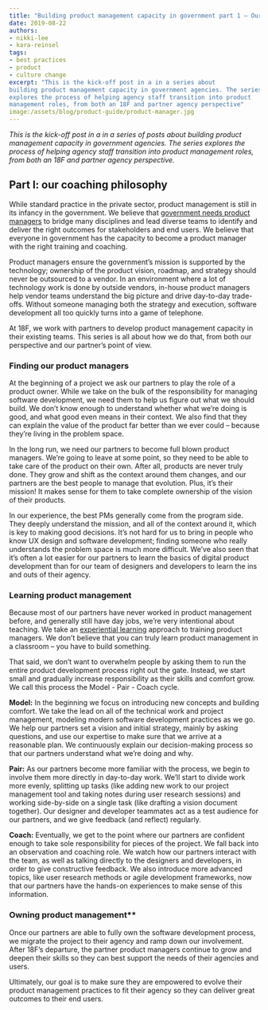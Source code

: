 ```yaml
---
title: "Building product management capacity in government part 1 – Our coaching philosophy"
date: 2019-08-22
authors:
- nikki-lee
- kara-reinsel
tags:
- best practices
- product
- culture change
excerpt: "This is the kick-off post in a in a series about
building product management capacity in government agencies. The series
explores the process of helping agency staff transition into product
management roles, from both an 18F and partner agency perspective"
image:/assets/blog/product-guide/product-manager.jpg
---
```


*This is the kick-off post in a in a series of posts about building
product management capacity in government agencies. The series explores
the process of helping agency staff transition into product management
roles, from both an 18F and partner agency perspective.*

## Part I: our coaching philosophy

While standard practice in the private sector, product management is
still in its infancy in the government. We believe that [government needs product managers](https://medium.com/the-u-s-digital-service/the-importance-of-product-management-in-government-b59933d01874)
to bridge many disciplines and lead diverse teams to identify and
deliver the right outcomes for stakeholders and end users. We believe
that everyone in government has the capacity to become a product manager
with the right training and coaching.

Product managers ensure the government’s mission is supported by the
technology; ownership of the product vision, roadmap, and strategy
should never be outsourced to a vendor. In an environment where a lot of
technology work is done by outside vendors, in-house product managers
help vendor teams understand the big picture and drive day-to-day
trade-offs. Without someone managing both the strategy and execution,
software development all too quickly turns into a game of telephone.

At 18F, we work with partners to develop product management capacity in
their existing teams. This series is all about how we do that, from both
our perspective and our partner’s point of view.

### Finding our product managers

At the beginning of a project we ask our partners to play the role of a
product owner. While we take on the bulk of the responsibility for
managing software development, we need them to help us figure out what
we should build. We don’t know enough to understand whether what we’re
doing is good, and what good even means in their context. We also find
that they can explain the value of the product far better than we ever
could – because they’re living in the problem space.

In the long run, we need our partners to become full blown product
managers. We’re going to leave at some point, so they need to be able to
take care of the product on their own. After all, products are never
truly done. They grow and shift as the context around them changes, and
our partners are the best people to manage that evolution. Plus, it’s
their mission! It makes sense for them to take complete ownership of the
vision of their products.

In our experience, the best PMs generally come from the program side.
They deeply understand the mission, and all of the context around it,
which is key to making good decisions. It’s not hard for us to bring in
people who know UX design and software development; finding someone who
really understands the problem space is much more difficult. We’ve also
seen that it’s often a lot easier for our partners to learn the basics
of digital product development than for our team of designers and
developers to learn the ins and outs of their agency.

### Learning product management

Because most of our partners have never worked in product management
before, and generally still have day jobs, we’re very intentional about
teaching. We take an [experiential learning](https://en.wikipedia.org/wiki/Experiential_learning) approach
to training product managers. We don’t believe that you can truly learn
product management in a classroom – you have to build something.

That said, we don’t want to overwhelm people by asking them to run the
entire product development process right out the gate. Instead, we start
small and gradually increase responsibility as their skills and comfort
grow. We call this process the Model - Pair - Coach cycle.

**Model:** In the beginning we focus on introducing new concepts and
building comfort. We take the lead on all of the technical work and
project management, modeling modern software development practices as we
go. We help our partners set a vision and initial strategy, mainly by
asking questions, and use our expertise to make sure that we arrive at a
reasonable plan. We continuously explain our decision-making process so
that our partners understand what we’re doing and why.

**Pair:** As our partners become more familiar with the process, we
begin to involve them more directly in day-to-day work. We’ll start to
divide work more evenly, splitting up tasks (like adding new work to our
project management tool and taking notes during user research sessions)
and working side-by-side on a single task (like drafting a vision
document together). Our designer and developer teammates act as a test
audience for our partners, and we give feedback (and reflect) regularly.

**Coach:** Eventually, we get to the point where our partners are
confident enough to take sole responsibility for pieces of the project.
We fall back into an observation and coaching role. We watch how our
partners interact with the team, as well as talking directly to the
designers and developers, in order to give constructive feedback. We
also introduce more advanced topics, like user research methods or agile
development frameworks, now that our partners have the hands-on
experiences to make sense of this information.

### Owning product management**

Once our partners are able to fully own the software development
process, we migrate the project to their agency and ramp down our
involvement. After 18F’s departure, the partner product managers
continue to grow and deepen their skills so they can best support the
needs of their agencies and users.

Ultimately, our goal is to make sure they are empowered to evolve their
product management practices to fit their agency so they can deliver
great outcomes to their end users.

